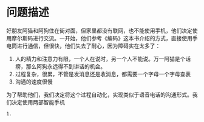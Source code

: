 # 问题描述
好朋友阿猫和阿狗住在街对面，但家里都没有联网，也不能使用手机，他们决定使用摩尔斯码进行交流。一开始，他们参考《编码》这本书介绍的方式，直接使用手电筒进行通信，但很快，他们失去了耐心，因为障碍实在太多了：
1. 人的精力和注意力有限，一个人在说时，另一个人不能说。万一阿猫是个话痨，那么阿狗永远得不到讲话的机会。
2. 过程复杂，很累，不管是发消息还是收消息，都需要一个字母一个字母查表
2. 沟通的速度很慢

为了帮助他们，我们决定将这个过程自动化，实现类似于语音电话的沟通形式。我们决定使用两部智能手机
```
1. 
```
